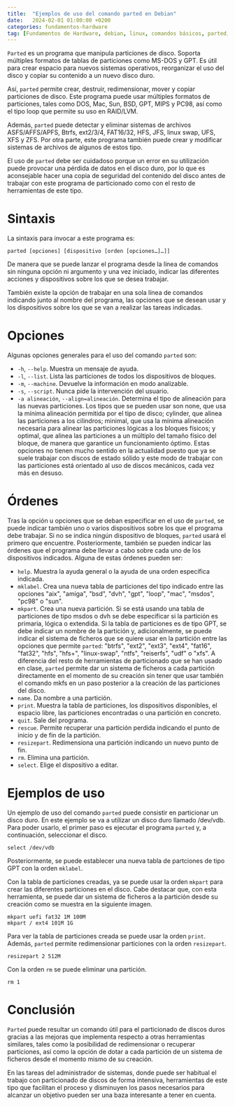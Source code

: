```yaml
---
title:  "Ejemplos de uso del comando parted en Debian"
date:   2024-02-01 01:00:00 +0200
categories: fundamentos-hardware
tag: [Fundamentos de Hardware, debian, linux, comandos básicos, parted, comandos]
---
```

`Parted` es un programa que manipula particiones de disco. Soporta múltiples formatos de tablas de particiones como MS-DOS y GPT. Es útil para crear espacio para nuevos sistemas operativos, reorganizar el uso del disco y copiar su contenido a un nuevo disco duro.

Así, `parted` permite crear, destruir, redimensionar, mover y copiar particiones de disco. Este programa puede usar múltiples formatos de particiones, tales como DOS, Mac, Sun, BSD, GPT, MIPS y PC98, así como el tipo loop que permite su uso en RAID/LVM.

Además, `parted` puede detectar y eliminar sistemas de archivos ASFS/AFFS/APFS, Btrfs, ext2/3/4, FAT16/32, HFS, JFS, linux swap, UFS, XFS y ZFS. Por otra parte, este programa también puede crear y modificar sistemas de archivos de algunos de estos tipo.

El uso de `parted` debe ser cuidadoso porque un error en su utilización puede provocar una pérdida de datos en el disco duro, por lo que es aconsejable hacer una copia de seguridad del contenido del disco antes de trabajar con este programa de particionado como con el resto de herramientas de este tipo.

# Sintaxis

La sintaxis para invocar a este programa es:

```
parted [opciones] [dispositivo [orden [opciones…]…]]
```

De manera que se puede lanzar el programa desde la línea de comandos sin ninguna opción ni argumento y una vez iniciado, indicar las diferentes acciones y dispositivos sobre los que se desea trabajar.

También existe la opción de trabajar en una sola línea de comandos indicando junto al nombre del programa, las opciones que se desean usar y los dispositivos sobre los que se van a realizar las tareas indicadas.

# Opciones

Algunas opciones generales para el uso del comando `parted` son:

- `-h`, `--help`. Muestra un mensaje de ayuda.
- `-l`, `--list`. Lista las particiones de todos los dispositivos de bloques.
- `-m`, `--machine`. Devuelve la información en modo analizable.
- `-s`, `--script`. Nunca pide la intervención del usuario.
- `-a alineación`, `--align=alineación`. Determina el tipo de alineación para las nuevas particiones. Los tipos que se pueden usar son none, que usa la mínima alineación permitida por el tipo de disco; cylinder, que alinea las particiones a los cilindros; minimal, que usa la mínima alineación necesaria para alinear las particiones lógicas a los bloques físicos; y optimal, que alinea las particiones a un múltiplo del tamaño físico del bloque, de manera que garantice un funcionamiento óptimo. Estas opciones no tienen mucho sentido en la actualidad puesto que ya se suele trabajar con discos de estado sólido y este modo de trabajar con las particiones está orientado al uso de discos mecánicos, cada vez más en desuso.

# Órdenes

Tras la opción u opciones que se deban especificar en el uso de `parted`, se puede indicar también uno o varios dispositivos sobre los que el programa debe trabajar. Si no se indica ningún dispositivo de bloques, `parted` usará el primero que encuentre.
Posteriormente, también se pueden indicar las órdenes que el programa debe llevar a cabo sobre cada uno de los dispositivos indicados. Alguna de estas órdenes pueden ser:
- `help`. Muestra la ayuda general o la ayuda de una orden específica indicada.
- `mklabel`. Crea una nueva tabla de particiones del tipo indicado entre las opciones "aix", "amiga", "bsd", "dvh", "gpt", "loop", "mac", "msdos", "pc98" o "sun".
- `mkpart`. Crea una nueva partición. Si se está usando una tabla de particiones de tipo msdos o dvh se debe especificar si la partición es primaria, lógica o extendida. Si la tabla de particiones es de tipo GPT, se debe indicar un nombre de la partición y, adicionalmente, se puede indicar el sistema de ficheros que se quiere usar en la partición entre las opciones que permite `parted`: "btrfs", "ext2", "ext3", "ext4", "fat16", "fat32", "hfs", "hfs+", "linux-swap", "ntfs", "reiserfs", "udf" o "xfs". A diferencia del resto de herramientas de particionado que se han usado en clase, `parted` permite dar un sistema de ficheros a cada partición directamente en el momento de su creación sin tener que usar también el comando mkfs en un paso posterior a la creación de las particiones del disco.
- `name`. Da nombre a una partición.
- `print`. Muestra la tabla de particiones, los dispositivos disponibles, el espacio libre, las particiones encontradas o una partición en concreto.
- `quit`. Sale del programa.
- `rescue`. Permite recuperar una partición perdida indicando el punto de inicio y de fin de la partición.
- `resizepart`. Redimensiona una partición indicando un nuevo punto de fin.
- `rm`. Elimina una partición.
- `select`. Elige el dispositivo a editar.

# Ejemplos de uso

Un ejemplo de uso del comando `parted` puede consistir en particionar un disco duro. En este ejemplo se va a utilizar un disco duro llamado /dev/vdb. Para poder usarlo, el primer paso es ejecutar el programa `parted` y, a continuación, seleccionar el disco.

```
select /dev/vdb
```

Posteriormente, se puede establecer una nueva tabla de partciones de tipo GPT con la orden `mklabel`.

Con la tabla de particiones creadas, ya se puede usar la orden `mkpart` para crear las diferentes particiones en el disco. Cabe destacar que, con esta herramienta, se puede dar un sistema de ficheros a la partición desde su creación como se muestra en la siguiente imagen.

```
mkpart uefi fat32 1M 100M
mkpart / ext4 101M 1G
```

Para ver la tabla de particiones creada se puede usar la orden `print`. Además, `parted` permite redimensionar particiones con la orden `resizepart`.

```
resizepart 2 512M
```

Con la orden `rm` se puede eliminar una partición.

```
rm 1
```

# Conclusión

`Parted` puede resultar un comando útil para el particionado de discos duros gracias a las mejoras que implementa respecto a otras herramientas similares, tales como la posibilidad de redimensionar o recuperar particiones, así como la opción de dotar a cada partición de un sistema de ficheros desde el momento mismo de su creación.

En las tareas del administrador de sistemas, donde puede ser habitual el trabajo con particionado de discos de forma intensiva, herramientas de este tipo que facilitan el proceso y disminuyen los pasos necesarios para alcanzar un objetivo pueden ser una baza interesante a tener en cuenta.